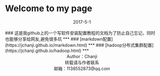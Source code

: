 # Welcome to my page
<center>2017-5-1</center><br>
### 这是我github上的一个写软件安装配置教程的文档为了防止自己忘记，同时也能够分享给网友,避免很多坑
***
### [markdown配置](https://jchanji.github.io/markdown.html)
***
### [hadoop分布式集群配置](https://jchanji.github.io/hadoop.html)
***
<div style="height:200px;widh=100%;">
<center>Author：Chanji</center>
<center>转载请与作者联系</center>
<center>邮箱：1138552873@qq.com</center>
</div>


